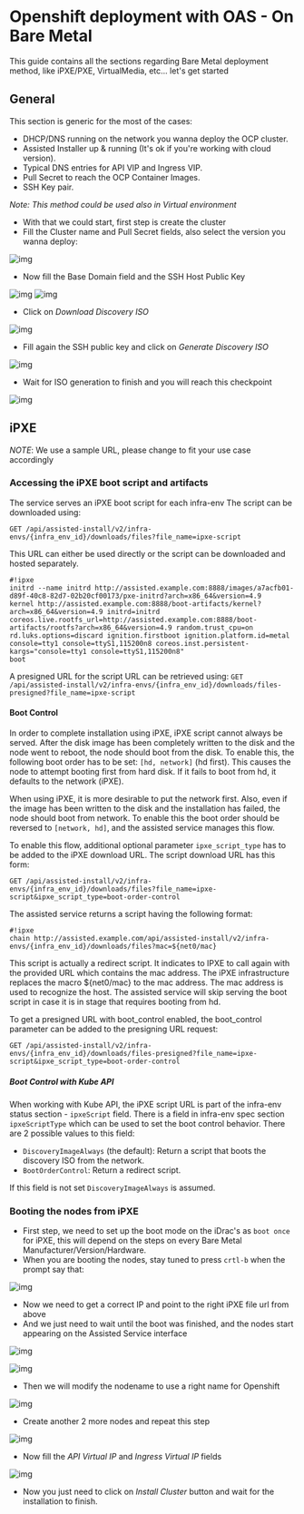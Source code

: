 # Openshift deployment with OAS - On Bare Metal

This guide contains all the sections regarding Bare Metal deployment method, like iPXE/PXE, VirtualMedia, etc... let's get started

## General

This section is generic for the most of the cases:

- DHCP/DNS running on the network you wanna deploy the OCP cluster.
- Assisted Installer up & running (It's ok if you're working with cloud version).
- Typical DNS entries for API VIP and Ingress VIP.
- Pull Secret to reach the OCP Container Images.
- SSH Key pair.

_*Note*: This method could be used also in Virtual environment_

- With that we could start, first step is create the cluster
- Fill the Cluster name and Pull Secret fields, also select the version you wanna deploy:

![img](img/new_cluster.png)

- Now fill the Base Domain field and the SSH Host Public Key

![img](img/entry_base_domain.png)
![img](img/entry_ssh_pub_key.png)

- Click on _Download Discovery ISO_

![img](img/entry_ssh_pub_key.png)

- Fill again the SSH public key and click on _Generate Discovery ISO_

![img](img/entry_ssh_download_discovery.png)

- Wait for ISO generation to finish and you will reach this checkpoint

![img](img/discovery_iso_generated.png)

## iPXE

_NOTE_: We use a sample URL, please change to fit your use case accordingly

### Accessing the iPXE boot script and artifacts

The service serves an iPXE boot script for each infra-env
The script can be downloaded using:

```
GET /api/assisted-install/v2/infra-envs/{infra_env_id}/downloads/files?file_name=ipxe-script
```

This URL can either be used directly or the script can be downloaded and hosted separately.

```
#!ipxe
initrd --name initrd http://assisted.example.com:8888/images/a7acfb01-d89f-40c8-82d7-02b20cf00173/pxe-initrd?arch=x86_64&version=4.9
kernel http://assisted.example.com:8888/boot-artifacts/kernel?arch=x86_64&version=4.9 initrd=initrd coreos.live.rootfs_url=http://assisted.example.com:8888/boot-artifacts/rootfs?arch=x86_64&version=4.9 random.trust_cpu=on rd.luks.options=discard ignition.firstboot ignition.platform.id=metal console=tty1 console=ttyS1,115200n8 coreos.inst.persistent-kargs="console=tty1 console=ttyS1,115200n8"
boot
```

A presigned URL for the script URL can be retrieved using:
`GET /api/assisted-install/v2/infra-envs/{infra_env_id}/downloads/files-presigned?file_name=ipxe-script`

#### Boot Control

In order to complete installation using iPXE, iPXE script cannot always be served. After the
disk image has been completely written to the disk and the node went to reboot, the node should
boot from the disk. To enable this, the following boot order has to be set: `[hd, network]`
(hd first). This causes the node to attempt booting first from hard disk. If it fails to boot from
hd, it defaults to the network (iPXE).

When using iPXE, it is more desirable to put the network first. Also, even if the image has been
written to the disk and the installation has failed, the node should boot from network. To enable this
the boot order should be reversed to `[network, hd]`, and the assisted service manages this flow.

To enable this flow, additional optional parameter `ipxe_script_type` has to be added to the iPXE download URL.
The script download URL has this form:

```
GET /api/assisted-install/v2/infra-envs/{infra_env_id}/downloads/files?file_name=ipxe-script&ipxe_script_type=boot-order-control
```

The assisted service returns a script having the following format:

```
#!ipxe
chain http://assisted.example.com/api/assisted-install/v2/infra-envs/{infra_env_id}/downloads/files?mac=${net0/mac}
```

This script is actually a redirect script. It indicates to IPXE to call again with the provided
URL which contains the mac address. The iPXE infrastructure replaces the macro ${net0/mac} to the
mac address. The mac address is used to recognize the host. The assisted service will skip serving
the boot script in case it is in stage that requires booting from hd.

To get a presigned URL with boot_control enabled, the boot_control parameter can be added to the
presigning URL request:

`GET /api/assisted-install/v2/infra-envs/{infra_env_id}/downloads/files-presigned?file_name=ipxe-script&ipxe_script_type=boot-order-control`

##### Boot Control with Kube API

When working with Kube API, the iPXE script URL is part of the infra-env status section - `ipxeScript` field.
There is a field in infra-env spec section `ipxeScriptType` which can be used to set the boot control behavior. There are 2 possible values to this field:

- `DiscoveryImageAlways` (the default): Return a script that boots the discovery ISO from the network.
- `BootOrderControl`: Return a redirect script.

If this field is not set `DiscoveryImageAlways` is assumed.

### Booting the nodes from iPXE

- First step, we need to set up the boot mode on the iDrac's as `boot once` for iPXE, this will depend on the steps on every Bare Metal Manufacturer/Version/Hardware.
- When you are booting the nodes, stay tuned to press `crtl-b` when the prompt say that:

![img](img/iPXE_boot.png)

- Now we need to get a correct IP and point to the right iPXE file url from above
- And we just need to wait until the boot was finished, and the nodes start appearing on the Assisted Service interface

![img](img/manual_ipxe_boot.png)

![img](img/boot_from_ipxe.gif)

- Then we will modify the nodename to use a right name for Openshift

![img](img/ai_node_appear.gif)

- Create another 2 more nodes and repeat this step

![img](img/ai_all_nodes.png)

- Now fill the _API Virtual IP_ and _Ingress Virtual IP_ fields

![img](img/ai_vips.png)

- Now you just need to click on _Install Cluster_ button and wait for the installation to finish.
